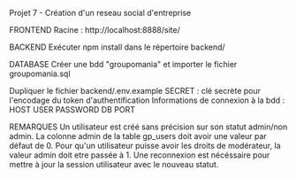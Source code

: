 Projet 7 - Création d'un reseau social d'entreprise

FRONTEND
Racine : http://localhost:8888/site/

BACKEND
Exécuter npm install dans le répertoire backend/

DATABASE
Créer une bdd "groupomania" et importer le fichier groupomania.sql

Dupliquer le fichier backend/.env.example 
SECRET : clé secrète pour l'encodage du token d'authentification
Informations de connexion à la bdd :
HOST
USER
PASSWORD
DB
PORT

REMARQUES
Un utilisateur est créé sans précision sur son statut admin/non admin. La colonne admin de la table gp_users doit avoir une valeur par défaut de 0.
Pour qu'un utilisateur puisse avoir les droits de modérateur, la valeur admin doit etre passée à 1.
Une reconnexion est nécéssaire pour mettre à jour la session utilisateur avec le nouveau statut.

